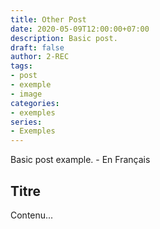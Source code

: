 ```yaml
---
title: Other Post
date: 2020-05-09T12:00:00+07:00
description: Basic post.
draft: false
author: 2-REC
tags:
- post
- exemple
- image
categories:
- exemples
series:
- Exemples
---
```


Basic post example. - En Français
<!--more-->

## Titre

Contenu...
